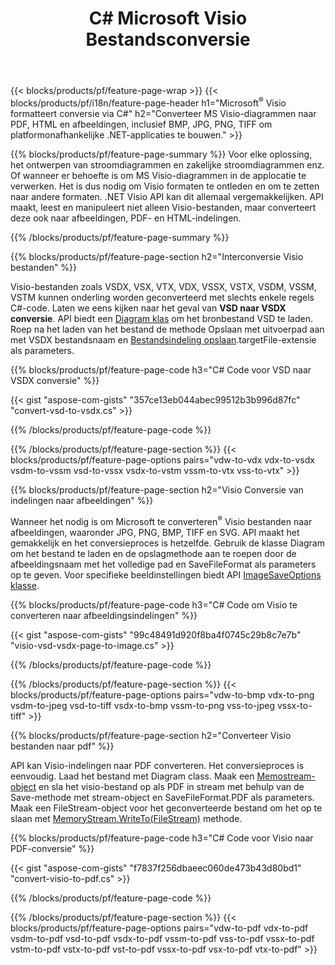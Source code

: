 ﻿---
title: C# Microsoft Visio Bestandsconversie
url: /nl/net/conversion/
description: Converteer Microsoft Visio formaten VSDX VSX VTX VDX VSSX VSTX VSDM VSSM VSTM VDW VSD VSS VST naar PDF HTML en afbeeldingen met enkele regels C# code via .NET bibliotheek.
---
{{< blocks/products/pf/feature-page-wrap >}}
{{< blocks/products/pf/i18n/feature-page-header h1="Microsoft<sup>&reg;</sup> Visio formatteert conversie via C#" h2="Converteer MS Visio-diagrammen naar PDF, HTML en afbeeldingen, inclusief BMP, JPG, PNG, TIFF om platformonafhankelijke .NET-applicaties te bouwen." >}}

{{% blocks/products/pf/feature-page-summary %}}
Voor elke oplossing, het ontwerpen van stroomdiagrammen en zakelijke stroomdiagrammen enz. Of wanneer er behoefte is om MS Visio-diagrammen in de applocatie te verwerken. Het is dus nodig om Visio formaten te ontleden en om te zetten naar andere formaten. .NET Visio API kan dit allemaal vergemakkelijken. API maakt, leest en manipuleert niet alleen Visio-bestanden, maar converteert deze ook naar afbeeldingen, PDF- en HTML-indelingen.

{{% /blocks/products/pf/feature-page-summary %}}

{{% blocks/products/pf/feature-page-section h2="Interconversie Visio bestanden" %}}

Visio-bestanden zoals VSDX, VSX, VTX, VDX, VSSX, VSTX, VSDM, VSSM, VSTM kunnen onderling worden geconverteerd met slechts enkele regels C#-code. Laten we eens kijken naar het geval van **VSD naar VSDX conversie**. API biedt een [Diagram klas](https://apireference.aspose.com/diagram/net/aspose.diagram/diagram) om het bronbestand VSD te laden. Roep na het laden van het bestand de methode Opslaan met uitvoerpad aan met VSDX bestandsnaam en [Bestandsindeling opslaan](https://apireference.aspose.com/diagram/net/aspose.diagram/savefileformat).targetFile-extensie als parameters.

{{% blocks/products/pf/feature-page-code h3="C# Code voor VSD naar VSDX conversie" %}}

{{< gist "aspose-com-gists" "357ce13eb044abec99512b3b996d87fc" "convert-vsd-to-vsdx.cs" >}}

{{% /blocks/products/pf/feature-page-code %}}

{{% /blocks/products/pf/feature-page-section %}}
{{< blocks/products/pf/feature-page-options pairs="vdw-to-vdx vdx-to-vsdx vsdm-to-vssm vsd-to-vssx vsdx-to-vstm vssm-to-vtx vss-to-vtx" >}}

{{% blocks/products/pf/feature-page-section h2="Visio Conversie van indelingen naar afbeeldingen" %}}

Wanneer het nodig is om Microsoft te converteren<sup>&reg;</sup> Visio bestanden naar afbeeldingen, waaronder JPG, PNG, BMP, TIFF en SVG. API maakt het gemakkelijk en het conversieproces is hetzelfde. Gebruik de klasse Diagram om het bestand te laden en de opslagmethode aan te roepen door de afbeeldingsnaam met het volledige pad en SaveFileFormat als parameters op te geven. Voor specifieke beeldinstellingen biedt API [ImageSaveOptions klasse](https://apireference.aspose.com/diagram/net/aspose.diagram.saving/imagesaveoptions).

{{% blocks/products/pf/feature-page-code h3="C# Code om Visio te converteren naar afbeeldingsindelingen" %}}

{{< gist "aspose-com-gists" "99c48491d920f8ba4f0745c29b8c7e7b" "visio-vsd-vsdx-page-to-image.cs" >}}

{{% /blocks/products/pf/feature-page-code %}}

{{% /blocks/products/pf/feature-page-section %}}
{{< blocks/products/pf/feature-page-options pairs="vdw-to-bmp vdx-to-png vsdm-to-jpeg vsd-to-tiff vsdx-to-bmp vssm-to-png vss-to-jpeg vssx-to-tiff" >}}

{{% blocks/products/pf/feature-page-section h2="Converteer Visio bestanden naar pdf" %}}

API kan Visio-indelingen naar PDF converteren. Het conversieproces is eenvoudig. Laad het bestand met Diagram class. Maak een [Memostream-object](https://docs.microsoft.com/en-us/dotnet/api/system.io.memorystream) en sla het visio-bestand op als PDF in stream met behulp van de Save-methode met stream-object en SaveFileFormat.PDF als parameters. Maak een FileStream-object voor het geconverteerde bestand om het op te slaan met [MemoryStream.WriteTo(FileStream)](https://docs.microsoft.com/en-us/dotnet/api/system.io.memorystream.writeto?view=net-5.0#System_IO_MemoryStream_WriteTo_System_IO_Stream_) methode. 

{{% blocks/products/pf/feature-page-code h3="C# Code voor Visio naar PDF-conversie" %}}

{{< gist "aspose-com-gists" "f7837f256dbaeec060de473b43d80bd1" "convert-visio-to-pdf.cs" >}}

{{% /blocks/products/pf/feature-page-code %}}

{{% /blocks/products/pf/feature-page-section %}}
{{< blocks/products/pf/feature-page-options pairs="vdw-to-pdf vdx-to-pdf vsdm-to-pdf vsd-to-pdf vsdx-to-pdf vssm-to-pdf vss-to-pdf vssx-to-pdf vstm-to-pdf vstx-to-pdf vst-to-pdf vssx-to-pdf vsx-to-pdf vtx-to-pdf" >}}
